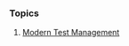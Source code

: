 ### Topics
1. [Modern Test Management](https://github.com/anupmanekar/wiki-notes/modern_test_management.html)
